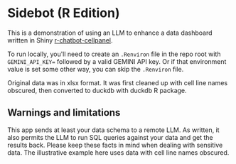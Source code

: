# Sidebot (R Edition)

This is a demonstration of using an LLM to enhance a data dashboard written in Shiny [r-chatbot-cellpanel]().

To run locally, you'll need to create an `.Renviron` file in the repo root with `GEMINI_API_KEY=` followed by a valid GEMINI API key. Or if that environment value is set some other way, you can skip the `.Renviron` file.

Original data was in xlsx format. It was first cleaned up with cell line names obscured, then converted to duckdb with duckdb R package.

## Warnings and limitations

This app sends at least your data schema to a remote LLM. As written, it also permits the LLM to run SQL queries against your data and get the results back. Please keep these facts in mind when dealing with sensitive data. The illustrative example here uses data with cell line names obscured.
